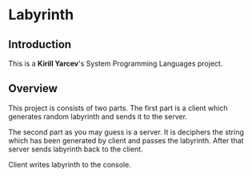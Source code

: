 # Labyrinth
## Introduction 
This is a **Kirill Yarcev**'s System Programming Languages project.
## Overview
This project is consists of two parts. The first part is a client which generates random labyrinth and sends it to the server. 

The second part as you may guess is a server. It is deciphers the string which has been generated by client and passes the 
labyrinth. After that server sends labyrinth back to the client.

Client writes labyrinth to the console.
